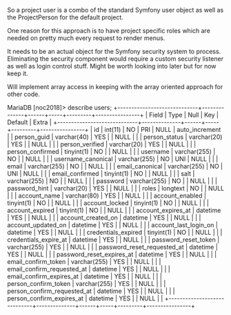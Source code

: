 So a project user is a combo of the standard Symfony user object as well as the ProjectPerson for the default project.

One reason for this approach is to have project specific roles which are needed on pretty much every request to render menus.

It needs to be an actual object for the Symfony security system to process.
Eliminating the security component would require a custom security listener as well as login control stuff.
Might be worth looking into later but for now keep it.

Will implement array access in keeping with the array oriented approach for other code.

MariaDB [noc2018]> describe users;
+-----------------------------+--------------+------+-----+---------+----------------+
| Field                       | Type         | Null | Key | Default | Extra          |
+-----------------------------+--------------+------+-----+---------+----------------+
| id                          | int(11)      | NO   | PRI | NULL    | auto_increment |
| person_guid                 | varchar(40)  | YES  |     | NULL    |                |
| person_status               | varchar(20)  | YES  |     | NULL    |                |
| person_verified             | varchar(20)  | YES  |     | NULL    |                |
| person_confirmed            | tinyint(1)   | NO   |     | NULL    |                |
| username                    | varchar(255) | NO   |     | NULL    |                |
| username_canonical          | varchar(255) | NO   | UNI | NULL    |                |
| email                       | varchar(255) | NO   |     | NULL    |                |
| email_canonical             | varchar(255) | NO   | UNI | NULL    |                |
| email_confirmed             | tinyint(1)   | NO   |     | NULL    |                |
| salt                        | varchar(255) | NO   |     | NULL    |                |
| password                    | varchar(255) | NO   |     | NULL    |                |
| password_hint               | varchar(20)  | YES  |     | NULL    |                |
| roles                       | longtext     | NO   |     | NULL    |                |
| account_name                | varchar(80)  | YES  |     | NULL    |                |
| account_enabled             | tinyint(1)   | NO   |     | NULL    |                |
| account_locked              | tinyint(1)   | NO   |     | NULL    |                |
| account_expired             | tinyint(1)   | NO   |     | NULL    |                |
| account_expires_at          | datetime     | YES  |     | NULL    |                |
| account_created_on          | datetime     | YES  |     | NULL    |                |
| account_updated_on          | datetime     | YES  |     | NULL    |                |
| account_last_login_on       | datetime     | YES  |     | NULL    |                |
| credentials_expired         | tinyint(1)   | NO   |     | NULL    |                |
| credentials_expire_at       | datetime     | YES  |     | NULL    |                |
| password_reset_token        | varchar(255) | YES  |     | NULL    |                |
| password_reset_requested_at | datetime     | YES  |     | NULL    |                |
| password_reset_expires_at   | datetime     | YES  |     | NULL    |                |
| email_confirm_token         | varchar(255) | YES  |     | NULL    |                |
| email_confirm_requested_at  | datetime     | YES  |     | NULL    |                |
| email_confirm_expires_at    | datetime     | YES  |     | NULL    |                |
| person_confirm_token        | varchar(255) | YES  |     | NULL    |                |
| person_confirm_requested_at | datetime     | YES  |     | NULL    |                |
| person_confirm_expires_at   | datetime     | YES  |     | NULL    |                |
+-----------------------------+--------------+------+-----+---------+----------------+